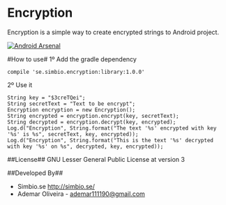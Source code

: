 Encryption
=====================

Encryption is a simple way to create encrypted strings to Android project.

[![Android Arsenal](https://img.shields.io/badge/Android%20Arsenal-encryption-brightgreen.svg?style=flat)](https://android-arsenal.com/details/1/935)

#How to use#
1º Add the gradle dependency
```
compile 'se.simbio.encryption:library:1.0.0'
```
2º Use it
```
String key = "$3creTQei";
String secretText = "Text to be encrypt";
Encryption encryption = new Encryption();
String encrypted = encryption.encrypt(key, secretText);
String decrypted = encryption.decrypt(key, encrypted);
Log.d("Encryption", String.format("The text '%s' encrypted with key '%s' is %s", secretText, key, encrypted));
Log.d("Encryption", String.format("This is the text '%s' decrypted with key '%s' on %s", decrypted, key, encrypted));
```

##License##
GNU Lesser General Public License at version 3

##Developed By##
* Simbio.se <http://simbio.se/>
* Ademar Oliveira - <ademar111190@gmail.com>


